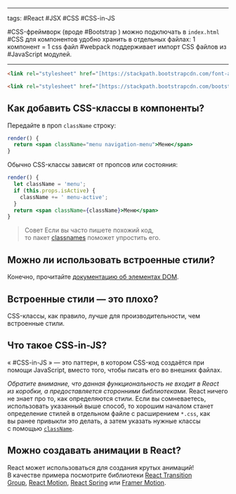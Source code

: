 ____

tags: #React #JSX #CSS #CSS-in-JS

#CSS-фреймворк (вроде #Bootstrap ) можно подключать в `index.html`
#CSS для компонентов удобно хранить в отдельных файлах: 1 компонент = 1 css файл
#webpack поддерживает импорт CSS файлов из #JavaScript модулей.

_____

~~~html
<link rel="stylesheet" href="[https://stackpath.bootstrapcdn.com/font-awesome/4.7.0/css/font-awesome.min.css">](https://stackpath.bootstrapcdn.com/font-awesome/4.7.0/css/font-awesome.min.css) 

<link rel="stylesheet" href="[https://stackpath.bootstrapcdn.com/bootstrap/4.1.3/css/bootstrap.min.css">](https://stackpath.bootstrapcdn.com/bootstrap/4.1.3/css/bootstrap.min.css)
~~~

## Как добавить CSS-классы в компоненты?

Передайте в проп `className` строку:

```jsx
render() {
  return <span className="menu navigation-menu">Меню</span>
}
```

Обычно CSS-классы зависят от пропсов или состояния:

```jsx
render() {
  let className = 'menu';
  if (this.props.isActive) {
    className += ' menu-active';
  }
  return <span className={className}>Меню</span>
}
```

> Совет
> Если вы часто пишете похожий код, то пакет [classnames](https://www.npmjs.com/package/classnames#usage-with-reactjs) поможет упростить его.

## Можно ли использовать встроенные стили?

Конечно, прочитайте [документацию об элементах DOM](https://ru.reactjs.org/docs/dom-elements.html#style).

## Встроенные стили — это плохо?

CSS-классы, как правило, лучше для производительности, чем встроенные стили.

## Что такое CSS-in-JS?

« #CSS-in-JS » — это паттерн, в котором CSS-код создаётся при помощи JavaScript, вместо того, чтобы писать его во внешних файлах.

_Обратите внимание, что данная функциональность не входит в React из коробки, а предоставляется сторонними библиотеками._ React ничего не знает про то, как определяются стили. Если вы сомневаетесь, использовать указанный выше способ, то хорошим началом станет определение стилей в отдельном файле с расширением `*.css`, как вы ранее привыкли это делать, а затем указать нужные классы с помощью [`className`](https://ru.reactjs.org/docs/dom-elements.html#classname).

## Можно создавать анимации в React?

React может использоваться для создания крутых анимаций! В качестве примера посмотрите библиотеки [React Transition Group](https://reactcommunity.org/react-transition-group/), [React Motion](https://github.com/chenglou/react-motion), [React Spring](https://github.com/react-spring/react-spring) или [Framer Motion](https://framer.com/motion).